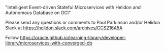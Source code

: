 "Intelligent Event-driven Stateful Microservices with Helidon and Autonomous Database on OCI" 

Please send any questions or comments to Paul Parkinson and/or Helidon Slack at https://helidon.slack.com/archives/CCS216A5A

Follow https://oracle.github.io/learning-library/developer-library/microservices-with-converged-db